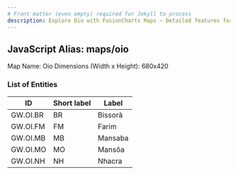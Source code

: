 ```yaml
---
# Front matter (even empty) required for Jekyll to process
description: Explore Oio with FusionCharts Maps – Detailed features for seamless integration. Try now & enhance your data visualization today! 
---
```


## JavaScript Alias: maps/oio

Map Name: Oio
Dimensions (Width x Height): 680x420

### List of Entities

| ID       | Short label | Label   |
| -------- | ----------- | ------- |
| GW.OI.BR | BR          | Bissorã |
| GW.OI.FM | FM          | Farim   |
| GW.OI.MB | MB          | Mansaba |
| GW.OI.MO | MO          | Mansôa  |
| GW.OI.NH | NH          | Nhacra  |
